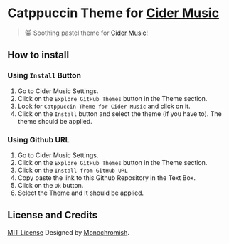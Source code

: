 # Catppuccin Theme for [Cider Music](https://cider.sh)

> 😸 Soothing pastel theme for [Cider Music](https://cider.sh)!

## How to install

### Using `Install` Button

1. Go to Cider Music Settings.
2. Click on the `Explore GitHub Themes` button in the Theme section.
3. Look for `Catppuccin Theme for Cider Music` and click on it.
4. Click on the `Install` button and select the theme (if you have to). The theme should be applied.

### Using Github URL

1. Go to Cider Music Settings.
2. Click on the `Explore GitHub Themes` button in the Theme section.
3. Click on the `Install from GitHub URL`
4. Copy paste the link to this Github Repository in the Text Box.
5. Click on the `Ok` button.
6. Select the Theme and It should be applied.

## License and Credits

[MIT License](./LICENSE)
Designed by [Monochromish](https://github.com/Monochromish).
